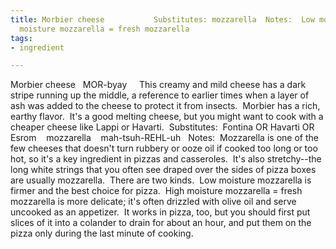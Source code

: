 ```yaml
---
title: Morbier cheese           Substitutes: mozzarella  Notes:  Low moisture mozzarellaHigh
  moisture mozzarella = fresh mozzarella
tags:
- ingredient

---
```

Morbier cheese   MOR-byay     This creamy and mild cheese has a dark stripe running up the middle, a reference to earlier times when a layer of ash was added to the cheese to protect it from insects.  Morbier has a rich, earthy flavor.  It's a good melting cheese, but you might want to cook with a cheaper cheese like Lappi or Havarti.  Substitutes:  Fontina OR Havarti OR Esrom    mozzarella    mah-tsuh-REHL-uh   Notes:  Mozzarella is one of the few cheeses that doesn't turn rubbery or ooze oil if cooked too long or too hot, so it's a key ingredient in pizzas and casseroles.  It's also stretchy--the long white strings that you often see draped over the sides of pizza boxes are usually mozzarella.  There are two kinds.  Low moisture mozzarella is firmer and the best choice for pizza.  High moisture mozzarella = fresh mozzarella  is more delicate; it's often drizzled with olive oil and serve uncooked as an appetizer.  It works in pizza, too, but you should first put slices of it into a colander to drain for about an hour, and put them on the pizza only during the last minute of cooking.
